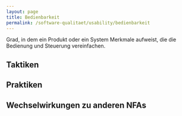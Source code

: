 ```yaml
---
layout: page
title: Bedienbarkeit
permalink: /software-qualitaet/usability/bedienbarkeit
---
```

Grad, in dem ein Produkt oder ein System Merkmale aufweist, die die Bedienung und Steuerung vereinfachen.

## Taktiken


## Praktiken


## Wechselwirkungen zu anderen NFAs